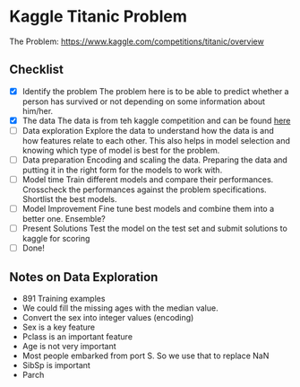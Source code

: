 # Kaggle Titanic Problem

The Problem: https://www.kaggle.com/competitions/titanic/overview

## Checklist

- [x] Identify the problem
      The problem here is to be able to predict whether a person has survived or not depending on some information about him/her.
- [x] The data
      The data is from teh kaggle competition and can be found [here](https://www.kaggle.com/competitions/titanic/data)
- [ ] Data exploration
      Explore the data to understand how the data is and how features relate to each other. This also helps in model selection and knowing which type of model is best for the problem.
- [ ] Data preparation
      Encoding and scaling the data. Preparing the data and putting it in the right form for the models to work with.
- [ ] Model time
      Train different models and compare their performances. Crosscheck the performances against the problem specifications. Shortlist the best models.
- [ ] Model Improvement
      Fine tune best models and combine them into a better one. Ensemble?
- [ ] Present Solutions
      Test the model on the test set and submit solutions to kaggle for scoring
- [ ] Done!

## Notes on Data Exploration

- 891 Training examples
- We could fill the missing ages with the median value.
- Convert the sex into integer values (encoding)
- Sex is a key feature
- Pclass is an important feature
- Age is not very important
- Most people embarked from port S. So we use that to replace NaN
- SibSp is important
- Parch
